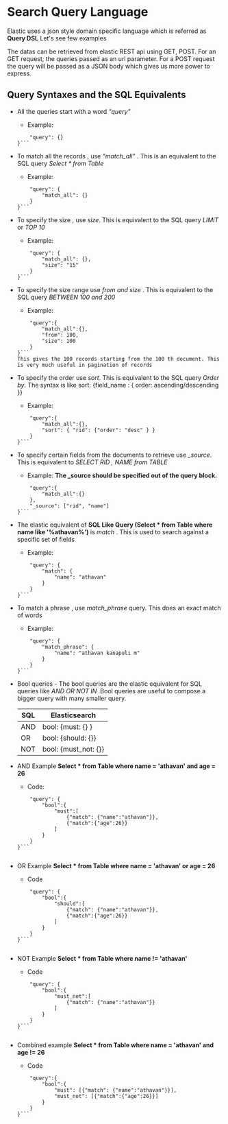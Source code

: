 # Search Query Language
 Elastic uses a json style domain specific language which is referred as **Query DSL**
 Let's see few examples

 The datas can be retrieved from elastic REST api using GET, POST. For an GET request, the queries passed as an url parameter.  For a POST request the query will be passed as a JSON body which gives us more power to express. 

## Query Syntaxes and the SQL Equivalents 

 * All the queries start with a word _"query"_
    * Example: 
    ```{
        "query": {}
    }```

 * To match all the records , use *"match_all"* .  This is an equivalent to the SQL query  _Select * from Table_
    * Example: 
    ```{
        "query": {
            "match_all": {}
        }
    }```

 * To specify the size , use *size*. This is equivalent to the SQL query _LIMIT_ or _TOP 10_
    * Example:
    ```{
        "query": {
            "match_all": {},
            "size": "15"
        }
    }```

 * To specify the size range use *from and size* . This is equivalent to the SQL query _BETWEEN 100 and 200_
    * Example: 
    ```{
        "query":{
            "match_all":{},
            "from": 100,
            "size": 100
        }
    }```
    This gives the 100 records starting from the 100 th document. This is very much useful in pagination of records

 * To specify the order use *sort*. This is equivalent to the SQL query _Order by_. The syntax is like sort: {field_name : { order: ascending/descending }}
    * Example: 
    ```{
        "query":{
            "match_all":{},
            "sort": { "rid": {"order": "desc" } }
        }
    }```

 * To specify certain fields from the documents to retrieve use *_source*. This is equivalent to _SELECT RID , NAME from TABLE_
    * Example: **The _source should be specified out of the query block.**
    ```{
        "query":{
            "match_all":{}
        }, 
        "_source": ["rid", "name"]
    }```
 
 * The elastic equivalent of __SQL Like Query (Select * from Table where name like '%athavan%')__ is *match* . This is used to search against a specific set of fields
    * Example:
    ```{
        "query": {
            "match": { 
                "name": "athavan"
            }
        }
    }```

 * To match a phrase , use *match_phrase* query. This does an exact match of words
    * Example: 
    ```{
        "query": {
            "match_phrase": {
                "name": "athavan kanapuli m"
            }
        }
    }```

 * Bool queries - The bool queries are the elastic equivalent for SQL queries like _AND OR NOT IN_ .Bool queries are useful to compose a bigger  query with many smaller query.
    

    SQL  | Elasticsearch
    ---- | -------------
    AND  | bool: {must: {} }
    OR   | bool: {should: {}}
    NOT  | bool: {must_not: {}}


 * AND Example __Select * from Table where name = 'athavan' and age = 26__
    * Code: 
    ```{
        "query": {
            "bool":{
                "must":[
                    {"match": {"name":"athavan"}},
                    {"match":{"age":26}}
                ]
            }
        }
    }```


 * OR Example __Select * from Table where name = 'athavan' or age = 26__
    * Code
    ```{
        "query": {
            "bool":{
                "should":[
                    {"match": {"name":"athavan"}},
                    {"match":{"age":26}}
                ]
            }
        }
    }```


 * NOT Example __Select * from Table where name != 'athavan'__
    * Code
    ```{
        "query": {
            "bool":{
                "must_not":[
                    {"match": {"name":"athavan"}}
                ]
            }
        }
    }```


 * Combined example __Select * from Table where name = 'athavan' and age != 26__
    * Code
    ```{
        "query":{
            "bool":{
                "must": [{"match": {"name":"athavan"}}],
                "must_not": [{"match":{"age":26}}]
            }
        }
    }```


